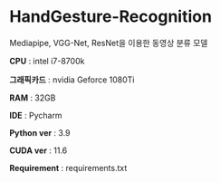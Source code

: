 # HandGesture-Recognition
Mediapipe, VGG-Net, ResNet을 이용한 동영상 분류 모델

**CPU** : intel i7-8700k

**그래픽카드** : nvidia Geforce 1080Ti

**RAM** : 32GB

**IDE** : Pycharm

**Python ver** : 3.9

**CUDA ver** : 11.6

**Requirement** : requirements.txt

